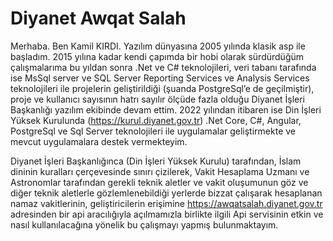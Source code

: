 # Diyanet Awqat Salah

Merhaba. Ben Kamil KIRDI. Yazılım dünyasına 2005 yılında klasik asp ile başladım. 2015 yılına kadar kendi çapımda bir hobi olarak sürdürdüğüm çalışmalarıma bu yıldan sonra .Net ve C# teknolojileri, veri tabanı tarafında ise MsSql server ve SQL Server Reporting Services ve Analysis Services teknolojileri ile  projelerin geliştirildiği (şuanda PostgreSql’e de geçilmiştir), proje ve kullanıcı sayısının hatrı sayılır ölçüde fazla olduğu Diyanet İşleri Başkanlığı yazılım ekibinde devam ettim. 2022 yılından itibaren ise Din İşleri Yüksek Kurulunda (https://kurul.diyanet.gov.tr) .Net Core, C#, Angular, PostgreSql ve Sql Server teknolojileri ile uygulamalar geliştirmekte ve mevcut uygulamalara destek vermekteyim.

Diyanet İşleri Başkanlığınca (Din İşleri Yüksek Kurulu) tarafından, İslam dininin kuralları çerçevesinde sınırı çizilerek, Vakit Hesaplama Uzmanı ve Astronomlar tarafından gerekli teknik aletler ve vakit oluşumunun göz ve diğer teknik aletlerle gözlemlenebildiği yerlerde bizzat çalışarak hesaplanan namaz vakitlerinin, geliştiricilerin erişimine https://awqatsalah.diyanet.gov.tr adresinden bir api aracılığıyla açılmamızla birlikte ilgili Api servisinin etkin ve nasıl kullanılacağına yönelik bu çalışmayı yapmış bulunmaktayım. 


